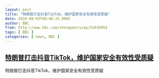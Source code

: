 ```yaml
---
layout: post
title: "特朗普打击抖音TikTok，维护国家安全有效性受质疑"
date: 2020-08-03T09:46:25.000Z
author: BBC
from: http://www.bbc.com/zhongwen/simp/53636954
tags: [ BBC ]
categories: [ news, BBC ]
---
```

<!--1596447985000-->
[特朗普打击抖音TikTok，维护国家安全有效性受质疑](http://www.bbc.com/zhongwen/simp/53636954)
------

<div>
特朗普打击抖音TikTok，维护国家安全有效性受质疑
</div>
